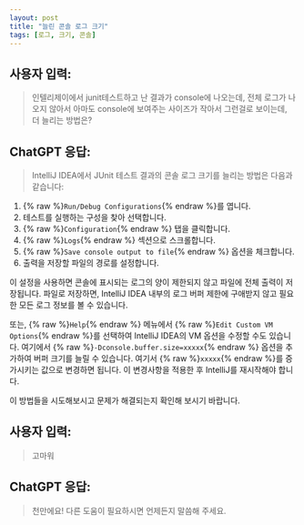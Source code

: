 ```yaml
---
layout: post
title: "늘린 콘솔 로그 크기"
tags: [로그, 크기, 콘솔]
---
```


## 사용자 입력:
> 인텔리제이에서 junit테스트하고 난 결과가 console에 나오는데,  전체 로그가 나오지 않아서 아마도 console에 보여주는 사이즈가 작아서 그런걸로 보이는데, 더 늘리는 방법은?

## ChatGPT 응답:
> IntelliJ IDEA에서 JUnit 테스트 결과의 콘솔 로그 크기를 늘리는 방법은 다음과 같습니다:

1. {% raw %}`Run/Debug Configurations`{% endraw %}를 엽니다.
2. 테스트를 실행하는 구성을 찾아 선택합니다.
3. {% raw %}`Configuration`{% endraw %} 탭을 클릭합니다.
4. {% raw %}`Logs`{% endraw %} 섹션으로 스크롤합니다.
5. {% raw %}`Save console output to file`{% endraw %} 옵션을 체크합니다.
6. 출력을 저장할 파일의 경로를 설정합니다.

이 설정을 사용하면 콘솔에 표시되는 로그의 양이 제한되지 않고 파일에 전체 출력이 저장됩니다. 파일로 저장하면, IntelliJ IDEA 내부의 로그 버퍼 제한에 구애받지 않고 필요한 모든 로그 정보를 볼 수 있습니다.

또는, {% raw %}`Help`{% endraw %} 메뉴에서 {% raw %}`Edit Custom VM Options`{% endraw %}를 선택하여 IntelliJ IDEA의 VM 옵션을 수정할 수도 있습니다. 여기에서 {% raw %}`-Dconsole.buffer.size=xxxxx`{% endraw %} 옵션을 추가하여 버퍼 크기를 늘릴 수 있습니다. 여기서 {% raw %}`xxxxx`{% endraw %}를 증가시키는 값으로 변경하면 됩니다. 이 변경사항을 적용한 후 IntelliJ를 재시작해야 합니다.

이 방법들을 시도해보시고 문제가 해결되는지 확인해 보시기 바랍니다.

## 사용자 입력:
> 고마워

## ChatGPT 응답:
> 천만에요! 다른 도움이 필요하시면 언제든지 말씀해 주세요.

